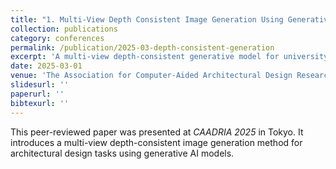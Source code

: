 ```yaml
---
title: "1. Multi-View Depth Consistent Image Generation Using Generative AI Models: Application on Architectural Design of University Buildings"
collection: publications
category: conferences
permalink: /publication/2025-03-depth-consistent-generation
excerpt: 'A multi-view depth-consistent generative model for university building design.'
date: 2025-03-01
venue: 'The Association for Computer-Aided Architectural Design Research in Asia (CAADRIA 2025), Tokyo, Japan'
slidesurl: ''
paperurl: ''
bibtexurl: ''
---
```

This peer-reviewed paper was presented at <i>CAADRIA 2025</i> in Tokyo. It introduces a multi-view depth-consistent image generation method for architectural design tasks using generative AI models.
